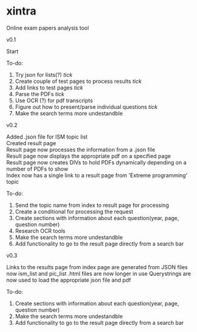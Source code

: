 # xintra

Online exam papers analysis tool

v0.1

Start 

To-do:
  1. Try json for lists(?) *tick*
  2. Create couple of test pages to process results *tick*
  3. Add links to test pages *tick*
  4. Parse the PDFs *tick*
  5. Use OCR (?) for pdf transcripts
  6. Figure out how to present/parse individual questions *tick*
  7. Make the search terms more undestandble 

v0.2

Added .json file for ISM topic list  
Created result page  
Result page now processes the information from a .json file  
Result page now displays the appropriate pdf on a specified page  
Result page now creates DIVs to hold PDFs dynamically depending on a number of PDFs to show  
Index now has a single link to a result page from 'Extreme programming' topic  


To-do:
  1. Send the topic name from index to result page for processing
  2. Create a conditional for processing the request
  3. Create sections with information about each question(year, page, question number)  
  4. Research OCR tools  
  5. Make the search terms more undestandble 
  6. Add functionality to go to the result page directly from a search bar
  
 v0.3  
 
 Links to the results page from index page are generated from JSON files now
 ism_list and pic_list .html files are now longer in use
 Querystrings are now used to load the appropriate json file and pdf
 
 To-do:  
  1. Create sections with information about each question(year, page, question number)
  2. Make the search terms more undestandble 
  3. Add functionality to go to the result page directly from a search bar  

